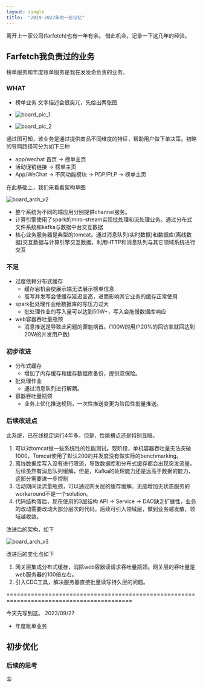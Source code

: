 ```yaml
---
layout: single
title:  "2019-2022年的一些记忆"
---
```

离开上一家公司(farfetch)也有一年有余。 借此机会，记录一下这几年的经验。

## Farfetch我负责过的业务
  
  榜单服务和年度账单服务是我在发发奇负责的业务。 

### WHAT
* 榜单业务
  文字描述会很突兀，先给出两张图
* ![board_pic_1](/assets/images/farfetch_board01.jpg)

* ![board_pic_2](/assets/images/farfetch_board02.jpg)

通过图可知，该业务是通过提供商品不同维度的特征，帮助用户做下单决策。初略的导购路径可分为如下三种
  * app/wechat 首页 -> 榜单主页
  * 活动促销链接 -> 榜单主页
  * App/WeChat -> 不同功能模块 -> PDP/PLP -> 榜单主页

在此基础上，我们来看看架构草图
    
![board_arch_v2](/assets/images/board_arch_v2.png)

  * 整个系统为不同的端应用分别提供channel服务。
  * 计算引擎使用了spark的miro-stream实现批处理和流处理业务。通过分布式文件系统和kafka与数据中台交互数据
  * 核心业务服务器是典型的tomcat。通过消息队列(实时数据)和数据库(离线数据)交互数据与计算引擎交互数据。利用HTTP和消息队列与其它领域系统进行交互

### 不足
  * 过度依赖分布式缓存
    * 缓存宕机会使展示端无法展示榜单信息
    * 高写并发写会使缓存延迟变高，进而影响其它业务的缓存正常使用
  * spark批处理作业给数据库的写压力过大
    * 批处理作业的写入量可以达到50W+，写入会拖慢数据库响应
  * web容器吞吐量瓶颈
    * 消息推送是导致此问题的罪魁祸首。(100W的用户20%的回访率就回达到20W的并发用户数)

### 初步改进
  * 分布式缓存
    * 增加了内存缓存和缓存数据库备份，提供双保险。
  * 批处理作业
    * 通过消息队列进行解耦。
  * 容器吞吐量瓶颈
    * 业务上优化推送规则，一次性推送变更为阶段性批量推送。

### 后续改进点
  此系统，已在线稳定运行4年多。但是，性能槽点还是特别显眼。
1. 可以对tomcat做一些系统性的性能测试。现阶段，单机容器吞吐量无法突破1000，Tomcat使用了默认200的并发度没有做实际的benchmarking。
2. 离线数据库写入没有进行限流，导致数据库和分布式缓存都会出现突发流量。后续虽然有消息队列缓解，但是，Kafka的处理能力还是远高于数据的能力，这部分需要进一步控制
3. 活动期间读流量瓶颈，可以通过网关层的缓存缓解。无脑增加无状态服务的workaround不是一个solution。
4. 代码结构落后，现在使用的3层结构 API -> Service -> DAO缺乏扩展性，业务的改动需要改动大部分层次的代码。后续可引入领域层，做到业务越发散，领域越收敛。

改进后的架构，如下
   
![board_arch_v3](/assets/images/board_arch_v3.png)

改进后的变化点如下
1. 网关层集成分布式缓存，消除web容器读请求吞吐量瓶颈。网关层的吞吐量是web服务器的100倍左右。
2. 引入CDC工具，解决服务器直接批量读写持久层的问题。


==========================================================================================

今天先写到这。
2023/09/27


* 年度账单业务

## 初步优化



### 后续的思考
  😩









